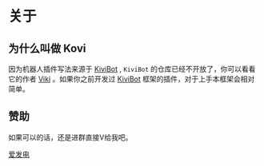 <script setup>
import { VPTeamMembers, VPTeamPageSection } from 'vitepress/theme'

const authors = [
    {
        avatar: "https://proxy.viki.moe/u/92619280?v=4&proxy-host=avatars.githubusercontent.com",
        name: "三瓶可乐不过岗",
        title: "Hi 👋",
        links: [{ icon: "github", link: "https://github.com/Threkork" }],
    },
];

const contributors = [
    {
        avatar: "https://proxy.viki.moe/u/53367348?v=4&proxy-host=avatars.githubusercontent.com",
        name: "Viki",
        links: [{ icon: "github", link: "https://github.com/vikiboss" }],
    },
    {
        avatar: "https://proxy.viki.moe/u/105690584?v=4&proxy-host=avatars.githubusercontent.com",
        name: "TomZz",
        links: [{ icon: "github", link: "https://github.com/rust-kotlin" }],
    },
    {
        avatar: "https://proxy.viki.moe/u/3616727?v=4&proxy-host=avatars.githubusercontent.com",
        name: "Yuze Fu",
        links: [{ icon: "github", link: "https://github.com/xfoxfu" }],
    },
];

const thinks = [
    {
        avatar: "https://avatar.viki.moe?qq=3594168593",
        name: "溪午",
    },
    {
        avatar: "https://pic1.afdiancdn.com/user/527ee77a1ee111eeb3b65254001e7c00/avatar/0bc74d21e790d8d5c579c1e679bd8357_w256_h256_s14.jpeg?imageView2/1/w/120/h/120",
        name: "Nawyjx",
    },
    {
        avatar: "https://avatar.viki.moe?qq=1942422015",
        name: "F.L.Less",
    },
];
</script>

# 关于

## 为什么叫做 Kovi

因为机器人插件写法来源于 [KiviBot](https://b.viki.moe/) , `KiviBot` 的仓库已经不开放了，你可以看看它的作者 [Viki](https://github.com/vikiboss) 。如果你之前开发过 [KiviBot](#) 框架的插件，对于上手本框架会相对简单。

## 赞助

如果可以的话，还是进群直接V给我吧。

[爱发电](https://afdian.com/a/threkork)


<VPTeamPage>
  <VPTeamPageSection>
    <template #title>⬇️写的代码最多</template>
    <template #members>
        <VPTeamMembers size="small" :members="authors" />
    </template>
  </VPTeamPageSection>

  <VPTeamPageSection>
    <template #title>贡献者</template>
    <template #members>
        <VPTeamMembers size="small" :members="contributors" />
    </template>
  </VPTeamPageSection>

  <VPTeamPageSection>
    <template #title>赞助💕</template>
    <template #lead>还有一些匿名的小伙伴快来认领</template>
    <template #members>
        <VPTeamMembers size="small" :members="thinks" />
    </template>
  </VPTeamPageSection>
</VPTeamPage>